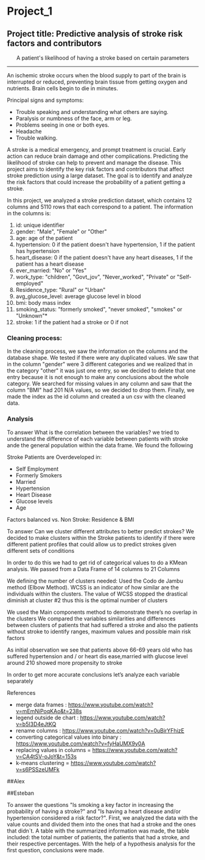 # Project_1
## Project title: Predictive analysis of stroke risk factors and contributors 
<p align="center">
A patient's likelihood of having a stroke based on certain parameters

---
  
An ischemic stroke occurs when the blood supply to part of the brain is interrupted or reduced, preventing brain tissue from getting oxygen and nutrients. Brain cells begin to die in minutes.

Principal signs and symptoms:
  - Trouble speaking and understanding what others are saying.
  - Paralysis or numbness of the face, arm or leg.
  - Problems seeing in one or both eyes.
  - Headache
  - Trouble walking.
  
A stroke is a medical emergency, and prompt treatment is crucial. Early action can reduce brain damage and other complications. Predicting the likelihood of stroke can help to prevent and manage the disease. This project aims to identify the key risk factors and contributors that affect stroke prediction using a large dataset.  The goal is to identify and analyze the risk factors that could increase the probability of a patient getting a stroke. 

In this project, we analyzed a stroke prediction dataset, which contains 12 columns and 5110 rows that each correspond to a patient. The information in the columns is:

1) id: unique identifier
2) gender: "Male", "Female" or "Other"
3) age: age of the patient
4) hypertension: 0 if the patient doesn't have hypertension, 1 if the patient has hypertension
5) heart_disease: 0 if the patient doesn't have any heart diseases, 1 if the patient has a heart disease
6) ever_married: "No" or "Yes"
7) work_type: "children", "Govt_jov", "Never_worked", "Private" or "Self-employed"
8) Residence_type: "Rural" or "Urban"
9) avg_glucose_level: average glucose level in blood
10) bmi: body mass index
11) smoking_status: "formerly smoked", "never smoked", "smokes" or "Unknown"*
12) stroke: 1 if the patient had a stroke or 0 if not
  
### Cleaning process: 
 In the cleaning process, we saw the information on the columns and the database shape. We tested if there were any duplicated values. We saw that in the column "gender" were 3 different categories and we realized that in the category "other" it was just one entry, so we decided to delete that one entry because it is not enough to make any conclusions about the whole category. We searched for missing values in any column and saw that the column "BMI" had 201 N/A values, so we decided to drop them. 
Finally, we made the index as the id column and created a un csv with the cleaned data. 

### Analysis
 To answer What is the correlation between the variables? we tried to understand the difference of each variable between patients with stroke ande the general population within the data frame. We found the following

Stroke Patients are Overdeveloped in:

- Self Employment
- Formerly Smokers
- Married
- Hypertension
- Heart Disease
- Glucose levels
- Age

Factors balanced vs. Non Stroke: Residence & BMI

  To answer Can we cluster different attributes to better predict strokes? We decided to make clusters within the Stroke patients to identify if there were different patient profiles that could allow us to predict strokes given different sets of conditions 

In order to do this we had to get rid of categorical values to do a KMean analysis. We passed from a Data Frame of 14 columns to 21 Columns
  
We defining the number of clusters needed: Used the Codo de Jambu method (Elbow Method). WCSS is an indicator of how similar are the individuals within the clusters. The value of WCSS stopped the drastical diminish at cluster  #2 thus this is the optimal number of clusters

We used the Main components method to demonstrate there’s no overlap in the clusters 
  We compared the variables similarities and differences between clusters of patients that had suffered a stroke and also the patients without stroke to identify ranges, maximum values and possible main risk factors
  
  As initial observation we see that patients above 66-69 years old who has suffered hypertension and / or heart dis ease,married with glucose level around 210 showed more propensity to stroke

In order to get more accurate conclusions let’s analyze each variable separately

  References 
- merge data frames : https://www.youtube.com/watch?v=mEmNiPoqKAo&t=238s
- legend outside de chart : https://www.youtube.com/watch?v=b5I3D4eJtKQ
- rename columns : https://www.youtube.com/watch?v=0uBirYFhizE
- converting categorical values into binary : https://www.youtube.com/watch?v=fyHaUMX9y0A
- replacing values in columns = https://www.youtube.com/watch?v=CA4tSV-oJoY&t=153s
- k-means clustering = https://www.youtube.com/watch?v=s6PSSzeUMFk 

   
 ##Alex 
  
 ##Esteban 
  
To answer the questions "Is smoking a key factor in increasing the probability of having a stroke?" and "Is having a heart disease and/or hypertension considered a risk factor?". First, we analyzed the data with the value counts and divided them into the ones that had a stroke and the ones that didn´t. A table with the summarized information was made, the table included: the total number of patients, the patients that had a stroke, and their respective percentages. With the help of a hypothesis analysis for the first question, conclusions were made.
